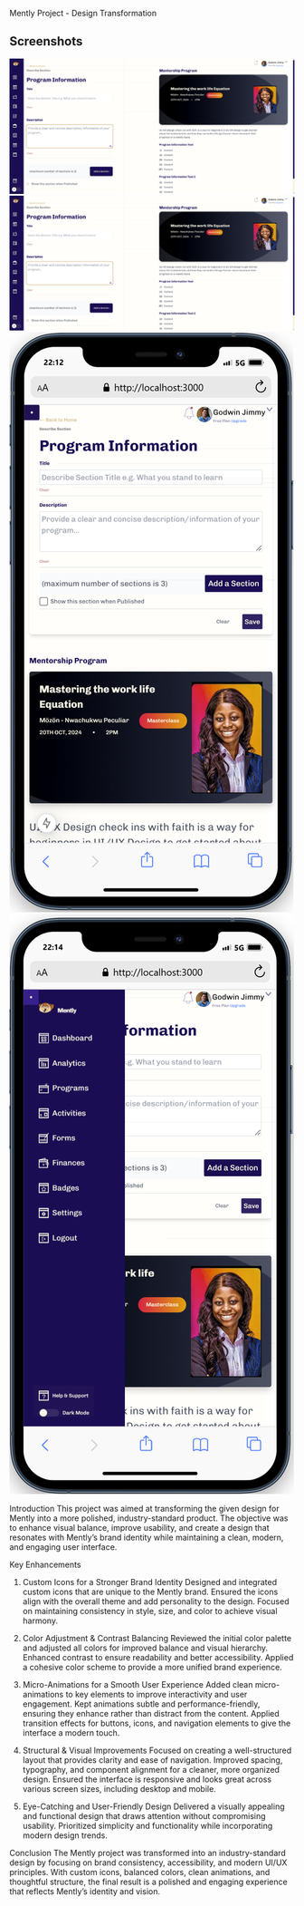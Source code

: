 Mently Project - Design Transformation

## Screenshots
![Mently Forms Page Desktop View](./public/mently-desktop-design1.png)
![Mently Forms Page Desktop View](./public/mently-desktop-design1.png)
![Mently Forms Page Mobile View Side Bar](./public/mently-mobile-design1.png)
![Mently Forms Page Mobile View Side Bar](./public/mently-mobile-design2.png)


Introduction
This project was aimed at transforming the given design for Mently into a more polished, industry-standard product. The objective was to enhance visual balance, improve usability, and create a design that resonates with Mently’s brand identity while maintaining a clean, modern, and engaging user interface.

Key Enhancements
1. Custom Icons for a Stronger Brand Identity
Designed and integrated custom icons that are unique to the Mently brand.
Ensured the icons align with the overall theme and add personality to the design.
Focused on maintaining consistency in style, size, and color to achieve visual harmony.

2. Color Adjustment & Contrast Balancing
Reviewed the initial color palette and adjusted all colors for improved balance and visual hierarchy.
Enhanced contrast to ensure readability and better accessibility.
Applied a cohesive color scheme to provide a more unified brand experience.


3. Micro-Animations for a Smooth User Experience
Added clean micro-animations to key elements to improve interactivity and user engagement.
Kept animations subtle and performance-friendly, ensuring they enhance rather than distract from the content.
Applied transition effects for buttons, icons, and navigation elements to give the interface a modern touch.


4. Structural & Visual Improvements
Focused on creating a well-structured layout that provides clarity and ease of navigation.
Improved spacing, typography, and component alignment for a cleaner, more organized design.
Ensured the interface is responsive and looks great across various screen sizes, including desktop and mobile.


5. Eye-Catching and User-Friendly Design
Delivered a visually appealing and functional design that draws attention without compromising usability.
Prioritized simplicity and functionality while incorporating modern design trends.


Conclusion
The Mently project was transformed into an industry-standard design by focusing on brand consistency, accessibility, and modern UI/UX principles. With custom icons, balanced colors, clean animations, and thoughtful structure, the final result is a polished and engaging experience that reflects Mently’s identity and vision.